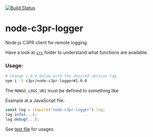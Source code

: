 [![Build Status](https://travis-ci.org/c3pr/node-c3pr-logger.svg?branch=master)](https://travis-ci.org/c3pr/node-c3pr-logger)

# node-c3pr-logger

Node.js C3PR client for remote logging.

Have a look at [`src`](src) folder to understand what functions are available.

### Usage:

```bash
# Change 1.0.0 below with the desired version tag
npm i -S c3pr/node-c3pr-logger#1.0.0
```

The `MONGO_LOGS_URI` must be defined to something like 

Example at a JavaScript file:

```javascript
const log = require("node-c3pr-logger").log;
log.info(...);
log.debug(...);
```

See [test file](src/log.test.js) for usages.
